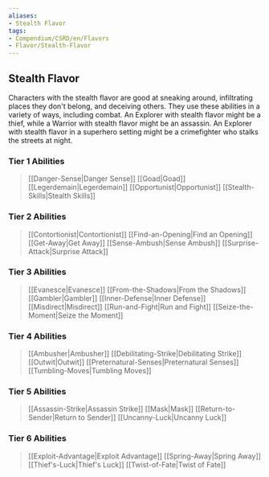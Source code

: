 ```yaml
---
aliases:
- Stealth Flavor
tags:
- Compendium/CSRD/en/Flavors
- Flavor/Stealth-Flavor
---
```


  
## Stealth Flavor  
Characters with the stealth flavor are good at sneaking around, infiltrating places they don't belong, and deceiving others. They use these abilities in a variety of ways, including combat. An Explorer with stealth flavor might be a thief, while a Warrior with stealth flavor might be an assassin. An Explorer with stealth flavor in a superhero setting might be a crimefighter who stalks the streets at night.  

### Tier 1 Abilities
>[[Danger-Sense|Danger Sense]]
>[[Goad|Goad]]
>[[Legerdemain|Legerdemain]]
>[[Opportunist|Opportunist]]
>[[Stealth-Skills|Stealth Skills]]

### Tier 2 Abilities
>[[Contortionist|Contortionist]]
>[[Find-an-Opening|Find an Opening]]
>[[Get-Away|Get Away]]
>[[Sense-Ambush|Sense Ambush]]
>[[Surprise-Attack|Surprise Attack]]
### Tier 3 Abilities
>[[Evanesce|Evanesce]]
>[[From-the-Shadows|From the Shadows]]
>[[Gambler|Gambler]]
>[[Inner-Defense|Inner Defense]]
>[[Misdirect|Misdirect]]
>[[Run-and-Fight|Run and Fight]]
>[[Seize-the-Moment|Seize the Moment]]

### Tier 4 Abilities
>[[Ambusher|Ambusher]]
>[[Debilitating-Strike|Debilitating Strike]]
>[[Outwit|Outwit]]
>[[Preternatural-Senses|Preternatural Senses]]
>[[Tumbling-Moves|Tumbling Moves]]

### Tier 5 Abilities
>[[Assassin-Strike|Assassin Strike]]
>[[Mask|Mask]]
>[[Return-to-Sender|Return to Sender]]
>[[Uncanny-Luck|Uncanny Luck]]

### Tier 6 Abilities
>[[Exploit-Advantage|Exploit Advantage]]
>[[Spring-Away|Spring Away]]
>[[Thief's-Luck|Thief's Luck]]
>[[Twist-of-Fate|Twist of Fate]]
